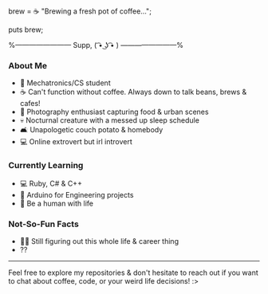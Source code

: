 brew = ☕ "Brewing a fresh pot of coffee...";

puts brew;

%———————— Supp, ( ͡• ͜ʖ ͡• ) ————————%

### About Me
- 🤖 Mechatronics/CS student
- ☕ Can't function without coffee. Always down to talk beans, brews & cafes!
- 📸 Photography enthusiast capturing food & urban scenes
- 💀 Nocturnal creature with a messed up sleep schedule
- 🛋️ Unapologetic couch potato & homebody
- 💻 Online extrovert but irl introvert 

### Currently Learning
- 💻 Ruby, C# & C++ 
- 🤖 Arduino for Engineering projects
- 🤡 Be a human with life

### Not-So-Fun Facts
- 🤷‍♀️ Still figuring out this whole life & career thing
- ??

---

Feel free to explore my repositories & don't hesitate to reach out if you want to chat about coffee, code, or your weird life decisions! :>

<!---
CapyMag-17/CapyMag-17 is a ✨ special ✨ repository because its `README.md` (this file) appears on your GitHub profile.
You can click the Preview link to take a look at your changes.
--->

